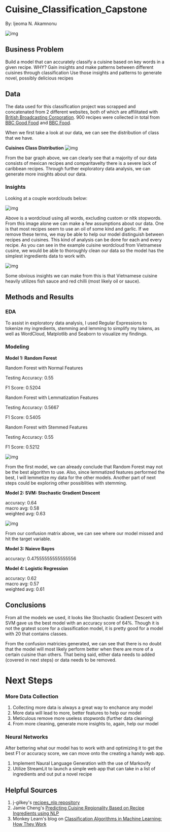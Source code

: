 # Cuisine_Classification_Capstone
By: Ijeoma N. Akamnonu

![img](./images/food_security.png)

## Business Problem
Build a model that can accurately classify a cuisine based on key words in a given recipe.
WHY?
Gain insights and make patterns between different cuisines through classification
Use those insights and patterns to generate novel, possibly delicious recipes

## Data
The data used for this classification project was scrapped and concatenated from 2 different websites, both of which are affilitated with [British Broadcasting Corporation](https://www.bbc.com/). 900 recipes were collected in total from [BBC Good Food](https://www.bbcgoodfood.com/recipes/category/all-cuisines) and [BBC Food](https://www.bbc.co.uk/food/cuisines). 

When we first take a look at our data, we can see the distribution of class that we have. 

**Cuisines Class Distribution**
![img](./images/cuisines_dist.PNG)

From the bar graph above, we can clearly see that a majority of our data consists of mexican recipes and comparitavelty there is a severe lack of caribbean recipes. Through further exploratory data analysis, we can generate more insights about our data. 
### Insights
Looking at a couple wordclouds below:

![img](./images/Overall_Cuisines_wordcloud.png)

Above is a wordcloud using all words, excluding custom or nltk stopwords. From this image alone we can make a few assumptions about our data. One is that most recipes seem to use an oil of some kind and garlic. If we remove these terms, we may be able to help our model distinguish between recipes and cuisines. This kind of analysis can be done for each and every recipe. As you can see in the example cuisine wordcloud from Vietnamese cusine, we would be able to thoroughly clean our data so the model has the simplest ingredients data to work with.

![img](./images/Vietnamese_wordcloud.png)

Some obvious insights we can make from this is that Vietnamese cuisine heavily utilizes fish sauce and red chilli (most likely oil or sauce).

## Methods and Results
### EDA
To assist in exploratory data analysis, I used Regular Expressions to tokenize my ingredients, stemming and lemming to simplify my tokens, as well as WordCloud, Matplotlib and Seaborn to visualize my findings. 

### Modeling
**Model 1: Random Forest**

Random Forest with Normal Features

Testing Accuracy: 0.55

F1 Score: 0.5204

Random Forest with Lemmatization Features

Testing Accuracy: 0.5667

F1 Score: 0.5405

Random Forest with Stemmed Features

Testing Accuracy: 0.55

F1 Score: 0.5212

![img](./images/cm2.PNG)

From the first model, we can already conclude that Random Forest may not be the best algorithm to use. Also, since lemmatized features performed the best, I will lemmetize my data for the other models. Another part of next steps could be exploring other possiblities with stemming. 

**Model 2: SVM: Stochastic Gradient Descent**

accuracy: 0.64      
macro avg: 0.58     
weighted avg: 0.63 


![img](./images/svm_confusion_matric.png)

From our confusion matrix above, we can see where our model missed and hit the target variable. 

**Model 3: Naieve Bayes**

accuracy: 0.47555555555555556

**Model 4: Logistic Regression**

accuracy: 0.62       
macro avg: 0.57       
weighted avg: 0.61  

## Conclusions
From all the models we used, it looks like Stochastic Gradient Descent with SVM gave us the best model with an accuracy score of 64%. Though it is not the gratest score for a classification model, it is pretty good for a model with 20 that contains classes.  

From the confusion matricies generated, we can see that there is no doubt that the model will most likely perform better when there are more of a certain cuisine than others. That being said, either data needs to added (covered in next steps) or data needs to be removed. 

# Next Steps 
### More Data Collection
1. Collecting more data is always a great way to enchance any model 
2. More data will lead to more, better features to help our model
3. Meticulous remove more useless stopwords (further data cleaning)
4. From more cleaning, generate more insights to, again, help our model
### Neural Networks
After bettering what our model has to work with and optimizing it to get the best F1 or accuracy score, we can move onto the creating a handy web app.
1. Implement Naural Language Generation with the use of Markovify
2. Utilize StreamLit to launch a simple web app that can take in a list of ingredients and out put a novel recipe

## Helpful Sources
1. j-gilkey's [recipes_nlp repository](https://github.com/j-gilkey/recipes_nlp)
2. Jamie Cheng's [Predicting Cuisine Regionality Based on Recipe Ingredients using NLP](https://medium.com/@jaimejcheng/predicting-cuisine-regionality-based-on-recipe-ingredients-using-nlp-5262e83884eb)
3. Monkey Learn's blog on [Classification Algorithms in Machine Learning: How They Work](https://monkeylearn.com/blog/classification-algorithms/)
